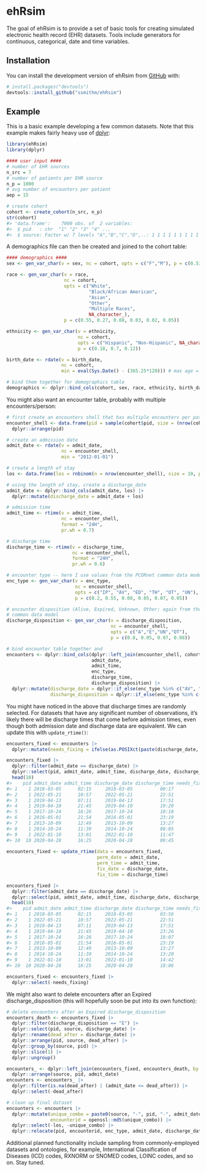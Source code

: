 
<!-- README.md is generated from README.Rmd. Please edit that file -->

# ehRsim

<!-- badges: start -->
<!-- badges: end -->

The goal of ehRsim is to provide a set of basic tools for creating
simulated electronic health record (EHR) datasets. Tools include
generators for continuous, categorical, date and time variables.

## Installation

You can install the development version of ehRsim from
[GitHub](https://github.com/) with:

``` r
# install.packages("devtools")
devtools::install_github("ssmithm/ehRsim")
```

## Example

This is a basic example developing a few common datasets. Note that this
example makes fairly heavy use of [dplyr](https://dplyr.tidyverse.org/):

``` r
library(ehRsim)
library(dplyr)

#### user input ####
# number of EHR sources
n_src = 7
# number of patients per EHR source
n_p = 1000
# avg number of encounters per patient
aep = 15

# create cohort
cohort <- create_cohort(n_src, n_p)
str(cohort)
#> 'data.frame':    7000 obs. of  2 variables:
#>  $ pid   : chr  "1" "2" "3" "4" ...
#>  $ source: Factor w/ 7 levels "A","B","C","D",..: 1 1 1 1 1 1 1 1 1 1 ...
```

A demographics file can then be created and joined to the cohort table:

``` r
#### demographics ####
sex <- gen_var_char(v = sex, nc = cohort, opts = c("F","M"), p = c(0.53, 0.47))

race <- gen_var_char(v = race,
                     nc = cohort,
                     opts = c("White",
                              "Black/African American",
                              "Asian",
                              "Other",
                              "Multiple Races",
                              NA_character_),
                     p = c(0.55, 0.27, 0.08, 0.03, 0.02, 0.05))

ethnicity <- gen_var_char(v = ethnicity,
                          nc = cohort,
                          opts = c("Hispanic", "Non-Hispanic", NA_character_),
                          p = c(0.18, 0.7, 0.12))

birth_date <- rdate(v = birth_date,
                    nc = cohort,
                    min = eval(Sys.Date() - (365.25*120))) # max age = 120 years

# bind them together for demographics table
demographics <- dplyr::bind_cols(cohort, sex, race, ethnicity, birth_date)
```

You might also want an encounter table, probably with multiple
encounters/person:

``` r
# first create an encounters shell that has multiple encounters per patient.
encounter_shell <- data.frame(pid = sample(cohort$pid, size = (nrow(cohort) * aep), replace = TRUE)) |>
  dplyr::arrange(pid)

# create an admission date
admit_date <- rdate(v = admit_date,
                    nc = encounter_shell,
                    min = "2012-01-01")

# create a length of stay
los <- data.frame(los = rnbinom(n = nrow(encounter_shell), size = 10, prob = 0.7))

# using the length of stay, create a discharge_date
admit_date <- dplyr::bind_cols(admit_date, los) |>
  dplyr::mutate(discharge_date = admit_date + los)

# admission time
admit_time <- rtime(v = admit_time,
                    nc = encounter_shell,
                    format = "24H",
                    pr.wh = 0.7)

# discharge time
discharge_time <- rtime(v = discharge_time,
                        nc = encounter_shell,
                        format = "24H",
                        pr.wh = 0.6)

# encounter type -- here I use values from the PCORnet common data model. 
enc_type <- gen_var_char(v = enc_type,
                         nc = encounter_shell,
                         opts = c("IP", "AV", "ED", "TH", "OT", "UN"),
                         p = c(0.2, 0.55, 0.08, 0.05, 0.07, 0.05))

# encounter disposition (Alive, Expired, Unknown, Other; again from the PCORnet
# common data model
discharge_disposition <- gen_var_char(v = discharge_disposition,
                                      nc = encounter_shell,
                                      opts = c("A","E","UN","OT"),
                                      p = c(0.8, 0.05, 0.07, 0.08))

# bind encounter table together and 
encounters <- dplyr::bind_cols(dplyr::left_join(encounter_shell, cohort, by = "pid"),
                               admit_date,
                               admit_time,
                               enc_type,
                               discharge_time,
                               discharge_disposition) |>
  dplyr::mutate(discharge_date = dplyr::if_else(enc_type %in% c("AV", "TH", "ED"), admit_date, discharge_date),
                discharge_disposition = dplyr::if_else(enc_type %in% c("AV", "TH"), "A", discharge_disposition))
```

You might have noticed in the above that discharge times are randomly
selected. For datasets that have any significant number of observations,
it’s likely there will be discharge times that come before admission
times, even though both admission date and discharge data are
equivalent. We can update this with `update_rtime()`:

``` r
encounters_fixed <- encounters |>  
  dplyr::mutate(needs_fixing = ifelse(as.POSIXct(paste(discharge_date, discharge_time), format = "%Y-%m-%d %H:%M") < as.POSIXct(paste(admit_date, admit_time), format = "%Y-%m-%d %H:%M"), "x", "")) 

encounters_fixed |> 
  dplyr::filter(admit_date == discharge_date) |>
  dplyr::select(pid, admit_date, admit_time, discharge_date, discharge_time, needs_fixing) |> 
  head(10)
#>    pid admit_date admit_time discharge_date discharge_time needs_fixing
#> 1    1 2018-03-05      02:15     2018-03-05          00:17            x
#> 2    1 2022-05-21      10:57     2022-05-21          22:51             
#> 3    1 2019-04-13      07:11     2019-04-13          17:51             
#> 4    1 2019-04-10      21:45     2019-04-10          19:20            x
#> 5    1 2017-10-24      16:26     2017-10-24          10:18            x
#> 6    1 2016-05-01      21:54     2016-05-01          23:19             
#> 7    1 2013-10-09      12:49     2013-10-09          13:27             
#> 8    1 2014-10-24      11:39     2014-10-24          08:05            x
#> 9    1 2022-01-10      13:01     2022-01-10          11:47            x
#> 10  10 2020-04-28      16:25     2020-04-28          09:45            x
  
encounters_fixed <- update_rtime(data = encounters_fixed, 
                                 perm_date = admit_date, 
                                 perm_time = admit_time, 
                                 fix_date = discharge_date, 
                                 fix_time = discharge_time)

encounters_fixed |> 
  dplyr::filter(admit_date == discharge_date) |>
  dplyr::select(pid, admit_date, admit_time, discharge_date, discharge_time, needs_fixing) |> 
  head(10) 
#>    pid admit_date admit_time discharge_date discharge_time needs_fixing
#> 1    1 2018-03-05      02:15     2018-03-05          03:56            x
#> 2    1 2022-05-21      10:57     2022-05-21          22:51             
#> 3    1 2019-04-13      07:11     2019-04-13          17:51             
#> 4    1 2019-04-10      21:45     2019-04-10          23:26            x
#> 5    1 2017-10-24      16:26     2017-10-24          18:07            x
#> 6    1 2016-05-01      21:54     2016-05-01          23:19             
#> 7    1 2013-10-09      12:49     2013-10-09          13:27             
#> 8    1 2014-10-24      11:39     2014-10-24          13:20            x
#> 9    1 2022-01-10      13:01     2022-01-10          14:42            x
#> 10  10 2020-04-28      16:25     2020-04-28          18:06            x

encounters_fixed <- encounters_fixed |> 
  dplyr::select(-needs_fixing)
```

We might also want to delete encounters after an Expired
discharge_disposition (this will hopefully soon be put into its own
function):

``` r
# delete encounters after an Expired discharge_disposition
encounters_death <- encounters_fixed |>
  dplyr::filter(discharge_disposition == "E") |>
  dplyr::select(pid, source, discharge_date) |>
  dplyr::rename(dead_after = discharge_date) |>
  dplyr::arrange(pid, source, dead_after) |>
  dplyr::group_by(source, pid) |>
  dplyr::slice(1) |>
  dplyr::ungroup()

encounters_ <- dplyr::left_join(encounters_fixed, encounters_death, by = c("pid", "source")) |>
  dplyr::arrange(source, pid, admit_date)
encounters <- encounters_ |>
  dplyr::filter(is.na(dead_after) | (admit_date <= dead_after)) |>
  dplyr::select(-dead_after)

# clean up final dataset
encounters <- encounters |>
  dplyr::mutate(unique_combo = paste0(source, "-", pid, "-", admit_date),
                encounterid = openssl::md5(unique_combo)) |>
  dplyr::select(-los, -unique_combo) |>
  dplyr::relocate(pid, encounterid, enc_type, admit_date, discharge_date, discharge_disposition, source)
```

Additional planned functionality include sampling from commonly-employed
datasets and ontologies, for example, International Classification of
Diseases (ICD) codes, RXNORM or SNOMED codes, LOINC codes, and so on.
Stay tuned.

